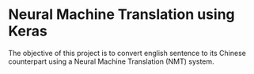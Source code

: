 # Neural Machine Translation using Keras

The objective of this project is to convert english sentence to its Chinese counterpart using a Neural Machine Translation (NMT) system. 